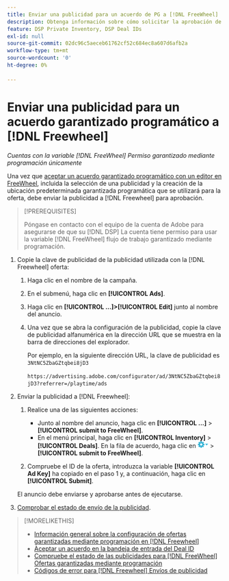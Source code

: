 ```yaml
---
title: Enviar una publicidad para un acuerdo de PG a [!DNL FreeWheel]
description: Obtenga información sobre cómo solicitar la aprobación de una publicidad para una oferta garantizada mediante programación con un editor en [!DNL Freewheel].
feature: DSP Private Inventory, DSP Deal IDs
exl-id: null
source-git-commit: 02dc96c5aeceb61762cf52c684ec8a607d6afb2a
workflow-type: tm+mt
source-wordcount: '0'
ht-degree: 0%

---
```


# Enviar una publicidad para un acuerdo garantizado programático a [!DNL Freewheel]

*Cuentas con la variable [!DNL FreeWheel] Permiso garantizado mediante programación únicamente*

Una vez que [aceptar un acuerdo garantizado programático con un editor en FreeWheel](#programmatic-guaranteed-set-up.md#pg-setup-deal-id-inbox), incluida la selección de una publicidad y la creación de la ubicación predeterminada garantizada programática que se utilizará para la oferta, debe enviar la publicidad a [!DNL Freewheel] para aprobación.

>[!PREREQUISITES]
>
>Póngase en contacto con el equipo de la cuenta de Adobe para asegurarse de que su [!DNL DSP] La cuenta tiene permiso para usar la variable [!DNL FreeWheel] flujo de trabajo garantizado mediante programación.

1. Copie la clave de publicidad de la publicidad utilizada con la [!DNL Freewheel] oferta:

   1. Haga clic en el nombre de la campaña.
   1. En el submenú, haga clic en **[!UICONTROL Ads]**.
   1. Haga clic en  **[!UICONTROL ...]>[!UICONTROL Edit]** junto al nombre del anuncio.
   1. Una vez que se abra la configuración de la publicidad, copie la clave de publicidad alfanumérica en la dirección URL que se muestra en la barra de direcciones del explorador.

      Por ejemplo, en la siguiente dirección URL, la clave de publicidad es `3NtNC5ZbaGZtqbei8jD3`

      `https://advertising.adobe.com/configurator/ad/3NtNC5ZbaGZtqbei8jD3?referrer=/playtime/ads`

1. Enviar la publicidad a [!DNL Freewheel]:

   1. Realice una de las siguientes acciones:

      * Junto al nombre del anuncio, haga clic en  **[!UICONTROL ...]** > **[!UICONTROL submit to FreeWheel]**.
      * En el menú principal, haga clic en **[!UICONTROL Inventory]** > **[!UICONTROL Deals]**. En la fila de acuerdo, haga clic en ![Menú Opciones](/help/dsp/assets/options-menu.png) > **[!UICONTROL submit to FreeWheel]**.
   1. Compruebe el ID de la oferta, introduzca la variable **[!UICONTROL Ad Key]** ha copiado en el paso 1 y, a continuación, haga clic en **[!UICONTROL Submit]**.

   El anuncio debe enviarse y aprobarse antes de ejecutarse.

1. [Comprobar el estado de envío de la publicidad](freewheel-check-status.md).

>[!MORELIKETHIS]
>
>* [Información general sobre la configuración de ofertas garantizadas mediante programación en [!DNL Freewheel]](freewheel-overview.md)
>* [Aceptar un acuerdo en la bandeja de entrada del Deal ID](deal-id-inbox-accept.md)
>* [Compruebe el estado de las publicidades para [!DNL FreeWheel] Ofertas garantizadas mediante programación](freewheel-check-status.md)
>* [Códigos de error para [!DNL Freewheel] Envíos de publicidad](freewheel-error-codes.md)

